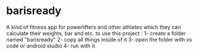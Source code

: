 # barisready 
 A kind of fitness app for powerlifters and other athletes which they can calculate their weights, bar and etc. 
 to use this project : 
 1- create a folder named "barisready"
 2- copy all things inside of it
 3- open the folder with vs code or android studio
 4- run with it
